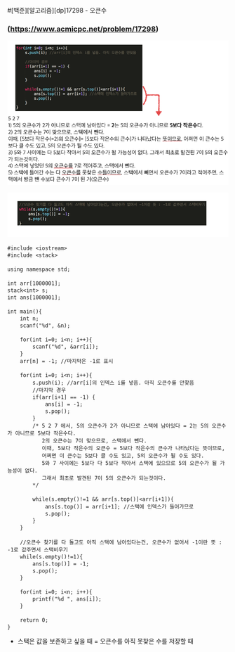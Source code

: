 #[백준][알고리즘][dp]17298 - 오큰수
### (https://www.acmicpc.net/problem/17298)



![img20](/image/img23.png)

![img21](/image/img24.png)
 



```
#include <iostream>
#include <stack>

using namespace std;

int arr[1000001];
stack<int> s; 
int ans[1000001];

int main(){
	int n;
	scanf("%d", &n);

	for(int i=0; i<n; i++){
		scanf("%d", &arr[i]);
	}
	arr[n] = -1; //마지막은 -1로 표시

	for(int i=0; i<n; i++){
		s.push(i); //arr[i]의 인덱스 i를 넣음. 아직 오큰수를 안찾음 
		//마지막 경우 
		if(arr[i+1] == -1) {
			ans[i] = -1; 
			s.pop();
		}
		/* 5 2 7 에서, 5의 오큰수가 2가 아니므로 스택에 남아있다 = 2는 5의 오큰수가 아니므로 5보다 작은수다.
		   2의 오큰수는 7이 맞으므로, 스택에서 뺀다. 
		   이때, 5보다 작은수의 오큰수 = 5보다 작은수의 큰수가 나타났다는 뜻이므로, 
		   어쩌면 이 큰수는 5보다 클 수도 있고, 5의 오큰수가 될 수도 있다. 
	       5와 7 사이에는 5보다 다 5보다 작아서 스택에 있으므로 5의 오큰수가 될 가능성이 없다. 
		   그래서 최초로 발견된 7이 5의 오큰수가 되는것이다. 
		*/

		while(s.empty()!=1 && arr[s.top()]<arr[i+1]){ 
			ans[s.top()] = arr[i+1]; //스택에 인덱스가 들어가므로 
			s.pop();
		}
	}
 
	//오큰수 찾기를 다 돌고도 아직 스택에 남아있다는건, 오큰수가 없어서 -1이란 뜻 : -1로 값주면서 스택비우기 
	while(s.empty()!=1){
		ans[s.top()] = -1;
		s.pop();
	}

	for(int i=0; i<n; i++){
		printf("%d ", ans[i]);
	}

	return 0;
}
```

* 스택은 값을 보존하고 싶을 때 = 오큰수를 아직 못찾은 수를 저장할 때
